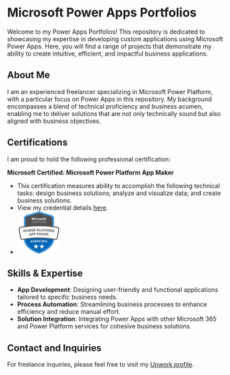 # Microsoft Power Apps Portfolios

Welcome to my Power Apps Portfolios! This repository is dedicated to showcasing my expertise in developing custom applications using Microsoft Power Apps. Here, you will find a range of projects that demonstrate my ability to create intuitive, efficient, and impactful business applications.

## About Me

I am an experienced freelancer specializing in Microsoft Power Platform, with a particular focus on Power Apps in this repository. My background encompasses a blend of technical proficiency and business acumen, enabling me to deliver solutions that are not only technically sound but also aligned with business objectives.

## Certifications

I am proud to hold the following professional certification:

**Microsoft Certified: Microsoft Power Platform App Maker**
  - This certification measures ability to accomplish the following technical tasks: design business solutions; analyze and visualize data; and create business solutions.
  - View my credential details [here](https://learn.microsoft.com/api/credentials/share/en-us/85165808/E44F11253FE3549C?sharingId=11FB6C49CF092709).
  - <img src="https://github.com/zhisonghuo/Microsoft-Power-Apps/blob/main/Images/Badge/power-platform-app-maker.png" width="100" height="100">


## Skills & Expertise
- **App Development**: Designing user-friendly and functional applications tailored to specific business needs.
- **Process Automation**: Streamlining business processes to enhance efficiency and reduce manual effort.
- **Solution Integration**: Integrating Power Apps with other Microsoft 365 and Power Platform services for cohesive business solutions.


## Contact and Inquiries

For freelance inquiries, please feel free to visit my [Upwork profile](https://www.upwork.com/freelancers/~01f87b63bb7045bb0c).
